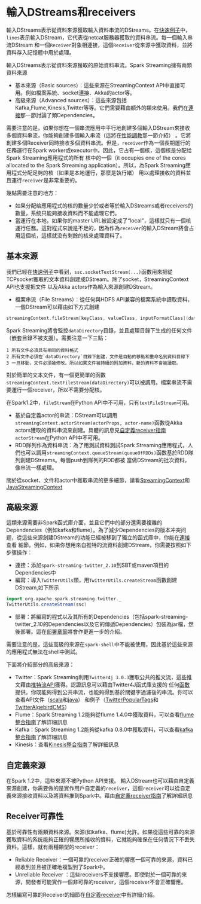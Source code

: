 # 輸入DStreams和receivers

輸入DStreams表示從資料來源獲取輸入資料串流的DStreams。在[快速例子](../a-quick-example.md)中，`lines`表示輸入DStream，它代表從netcat服務器獲取的資料串流。每一個輸入串流DStream
和一個`Receiver`對象相連接，這個`Receiver`從來源中獲取資料，並將資料存入記憶體中用於處理。

輸入DStreams表示從資料來源獲取的原始資料串流。Spark Streaming擁有兩類資料來源
- 基本來源（Basic sources）：這些來源在StreamingContext API中直接可用。例如檔案系統、socket連接、Akka的actor等。
- 高級來源（Advanced sources）：這些來源包括Kafka,Flume,Kinesis,Twitter等等。它們需要藉由额外的類來使用。我們在[連接](linking.md)那一節討論了類Dependencies。

需要注意的是，如果你想在一個串流應用中平行地創建多個輸入DStream來接收多個資料串流，你能夠創建多個輸入串流（這將在[性能調教](../performance-tuning/README.md)那一節介紹）
。它將創建多個Receiver同時接收多個資料串流。但是，`receiver`作為一個長期運行的任務運行在Spark worker或executor中。因此，它占有一個核，這個核是分配给Spark Streaming應用程式的所有
核中的一個（it occupies one of the cores allocated to the Spark Streaming application）。所以，為Spark Streaming應用程式分配足夠的核（如果是本地運行，那麼是執行緒）
用以處理接收的資料並且運行`receiver`是非常重要的。

幾點需要注意的地方：
- 如果分配给應用程式的核的數量少於或者等於輸入DStreams或者receivers的數量，系统只能夠接收資料而不能處理它們。
- 當運行在本地，如果你的master URL被設定成了“local”，這樣就只有一個核運行任務。這對程式來說是不足的，因為作為`receiver`的輸入DStream將會占用這個核，這樣就没有剩餘的核來處理資料了。

## 基本來源

我們已經在[快速例子](../a-quick-example.md)中看到，`ssc.socketTextStream(...)`函數用來把從TCPsocket獲取的文本資料創建成DStream。除了socket，StreamingContext API也支援把文件
以及Akka actors作為輸入來源創建DStream。

- 檔案串流（File Streams）：從任何與HDFS API兼容的檔案系統中讀取資料，一個DStream可以藉由如下方式創建

```scala
streamingContext.fileStream[keyClass, valueClass, inputFormatClass](dataDirectory)
```
Spark Streaming將會監控`dataDirectory`目錄，並且處理目錄下生成的任何文件（嵌套目錄不被支援）。需要注意一下三點：

    1 所有文件必須具有相同的資料格式
    2 所有文件必須在`dataDirectory`目錄下創建，文件是自動的移動和重命名到資料目錄下
    3 一旦移動，文件必須被修改。所以如果文件被持續的附加資料，新的資料不會被讀取。

對於簡單的文本文件，有一個更簡單的函數`streamingContext.textFileStream(dataDirectory)`可以被調用。檔案串流不需要運行一個receiver，所以不需要分配核。

在Spark1.2中，`fileStream`在Python API中不可用，只有`textFileStream`可用。

- 基於自定義actor的串流：DStream可以調用`streamingContext.actorStream(actorProps, actor-name)`函數從Akka actors獲取的資料串流來創建。具體的訊息見[自定義receiver指南](https://spark.apache.org/docs/latest/streaming-custom-receivers.html#implementing-and-using-a-custom-actor-based-receiver)
`actorStream`在Python API中不可用。
- RDD隊列作為資料串流：為了用測試資料測試Spark Streaming應用程式，人們也可以調用`streamingContext.queueStream(queueOfRDDs)`函數基於RDD隊列創建DStreams。每個push到隊列的RDD都被
當做DStream的批次資料，像串流一樣處理。

關於從socket、文件和actor中獲取串流的更多細節，請看[StreamingContext](https://spark.apache.org/docs/latest/api/scala/index.html#org.apache.spark.streaming.StreamingContext)和
[JavaStreamingContext](https://spark.apache.org/docs/latest/api/java/index.html?org/apache/spark/streaming/api/java/JavaStreamingContext.html)

## 高級來源

這類來源需要非Spark函式庫介面，並且它們中的部分還需要複雜的Dependencies（例如kafka和flume）。為了減少Dependencies的版本冲突问题，從這些來源創建DStream的功能已經被移到了獨立的函式庫中，你能在[連接](linking.md)查看
細節。例如，如果你想用來自推特的流資料創建DStream，你需要按照如下步骤操作：

- 連接：添加`spark-streaming-twitter_2.10`到SBT或maven項目的Dependencies中
- 編寫：導入`TwitterUtils`類，用`TwitterUtils.createStream`函數創建DStream,如下所示
```scala
import org.apache.spark.streaming.twitter._
TwitterUtils.createStream(ssc)
```
- 部署：將編寫的程式以及其所有的Dependencies（包括spark-streaming-twitter_2.10的Dependencies以及它的傳遞Dependencies）包裝為jar檔，然後部署。這在[部署章節](deploying-applications.md)將會作更進一步的介紹。

需要注意的是，這些高級的來源在`spark-shell`中不能被使用，因此基於這些來源的應用程式無法在shell中測試。

下面將介紹部分的高級來源：

- Twitter：Spark Streaming利用`Twitter4j 3.0.3`獲取公共的推文流，這些推文藉由[推特流API](https://dev.twitter.com/docs/streaming-apis)獲得。認證訊息可以藉由Twitter4J函式庫支援的
任何[函數](http://twitter4j.org/en/configuration.html)提供。你既能夠得到公共串流，也能夠得到基於關键字過濾後的串流。你可以查看API文件（[scala](https://spark.apache.org/docs/latest/api/scala/index.html#org.apache.spark.streaming.twitter.TwitterUtils$)和[java](https://spark.apache.org/docs/latest/api/java/index.html?org/apache/spark/streaming/twitter/TwitterUtils.html)）
和例子（[TwitterPopularTags](https://github.com/apache/spark/blob/master/examples/src/main/scala/org/apache/spark/examples/streaming/TwitterPopularTags.scala)和[TwitterAlgebirdCMS](https://github.com/apache/spark/blob/master/examples/src/main/scala/org/apache/spark/examples/streaming/TwitterAlgebirdCMS.scala)）
- Flume：Spark Streaming 1.2能夠從flume 1.4.0中獲取資料，可以查看[flume整合指南](flume-integration-guide.md)了解詳細訊息
- Kafka：Spark Streaming 1.2能夠從kafka 0.8.0中獲取資料，可以查看[kafka整合指南](kafka-integration-guide.md)了解詳細訊息
- Kinesis：查看[Kinesis整合指南](kinesis-integration.md)了解詳細訊息

## 自定義來源

在Spark 1.2中，這些來源不被Python API支援。
輸入DStream也可以藉由自定義來源創建，你需要做的是實作用戶自定義的`receiver`，這個`receiver`可以從自定義來源接收資料以及將資料推到Spark中。藉由[自定義receiver指南](custom-receiver.md)了解詳細訊息

## Receiver可靠性

基於可靠性有兩類資料來源。來源(如kafka、flume)允許。如果從這些可靠的來源獲取資料的系统能夠正確的響應所接收的資料，它就能夠確保在任何情況下不丢失資料。這樣，就有兩種類型的receiver：

- Reliable Receiver：一個可靠的receiver正確的響應一個可靠的來源，資料已經收到並且被正確地複製到了Spark中。
- Unreliable Receiver ：這些receivers不支援響應。即使對於一個可靠的來源，開發者可能實作一個非可靠的receiver，這個receiver不會正確響應。

怎樣編寫可靠的Receiver的細節在[自定義receiver](custom-receiver.md)中有詳細介紹。
